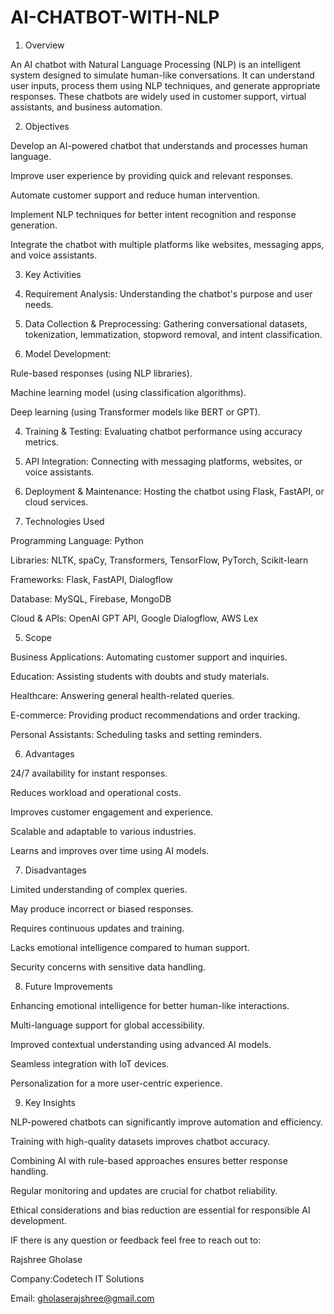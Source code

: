 # AI-CHATBOT-WITH-NLP


1. Overview

An AI chatbot with Natural Language Processing (NLP) is an intelligent system designed to simulate human-like conversations. It can understand user inputs, process them using NLP techniques, and generate appropriate responses. These chatbots are widely used in customer support, virtual assistants, and business automation.

2. Objectives

Develop an AI-powered chatbot that understands and processes human language.

Improve user experience by providing quick and relevant responses.

Automate customer support and reduce human intervention.

Implement NLP techniques for better intent recognition and response generation.

Integrate the chatbot with multiple platforms like websites, messaging apps, and voice assistants.


3. Key Activities

1. Requirement Analysis: Understanding the chatbot's purpose and user needs.


2. Data Collection & Preprocessing: Gathering conversational datasets, tokenization, lemmatization, stopword removal, and intent classification.


3. Model Development:

Rule-based responses (using NLP libraries).

Machine learning model (using classification algorithms).

Deep learning (using Transformer models like BERT or GPT).



4. Training & Testing: Evaluating chatbot performance using accuracy metrics.


5. API Integration: Connecting with messaging platforms, websites, or voice assistants.


6. Deployment & Maintenance: Hosting the chatbot using Flask, FastAPI, or cloud services.



4. Technologies Used

Programming Language: Python

Libraries: NLTK, spaCy, Transformers, TensorFlow, PyTorch, Scikit-learn

Frameworks: Flask, FastAPI, Dialogflow

Database: MySQL, Firebase, MongoDB

Cloud & APIs: OpenAI GPT API, Google Dialogflow, AWS Lex


5. Scope

Business Applications: Automating customer support and inquiries.

Education: Assisting students with doubts and study materials.

Healthcare: Answering general health-related queries.

E-commerce: Providing product recommendations and order tracking.

Personal Assistants: Scheduling tasks and setting reminders.


6. Advantages

24/7 availability for instant responses.

Reduces workload and operational costs.

Improves customer engagement and experience.

Scalable and adaptable to various industries.

Learns and improves over time using AI models.


7. Disadvantages

Limited understanding of complex queries.

May produce incorrect or biased responses.

Requires continuous updates and training.

Lacks emotional intelligence compared to human support.

Security concerns with sensitive data handling.


8. Future Improvements

Enhancing emotional intelligence for better human-like interactions.

Multi-language support for global accessibility.

Improved contextual understanding using advanced AI models.

Seamless integration with IoT devices.

Personalization for a more user-centric experience.


9. Key Insights

NLP-powered chatbots can significantly improve automation and efficiency.

Training with high-quality datasets improves chatbot accuracy.

Combining AI with rule-based approaches ensures better response handling.

Regular monitoring and updates are crucial for chatbot reliability.

Ethical considerations and bias reduction are essential for responsible AI development.


IF there is any question or feedback feel free to reach out to:

Rajshree Gholase

Company:Codetech IT Solutions

Email: gholaserajshree@gmail.com
